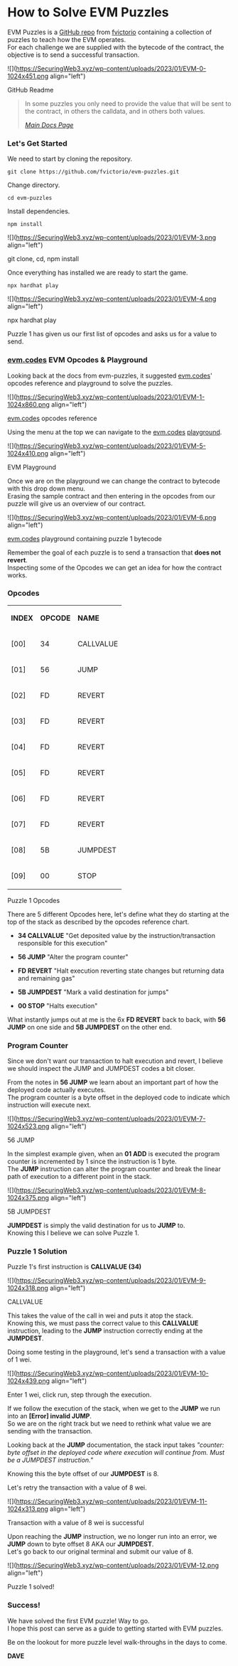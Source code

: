 # How to Solve EVM Puzzles

EVM Puzzles is a [GitHub repo](https://github.com/fvictorio/evm-puzzles) from [fvictorio](https://github.com/fvictorio) containing a collection of puzzles to teach how the EVM operates.  
For each challenge we are supplied with the bytecode of the contract, the objective is to send a successful transaction.

![](https://SecuringWeb3.xyz/wp-content/uploads/2023/01/EVM-0-1024x451.png align="left")

GitHub Readme

> In some puzzles you only need to provide the value that will be sent to the contract, in others the calldata, and in others both values.
> 
> [<cite>Main Docs Page</cite>](https://github.com/fvictorio/evm-puzzles#how-to-play)

### Let's Get Started

We need to start by cloning the repository.

```solidity
git clone https://github.com/fvictorio/evm-puzzles.git
```

Change directory.

```solidity
cd evm-puzzles
```

Install dependencies.

```solidity
npm install
```

![](https://SecuringWeb3.xyz/wp-content/uploads/2023/01/EVM-3.png align="left")

git clone, cd, npm install

Once everything has installed we are ready to start the game.

```solidity
npx hardhat play
```

![](https://SecuringWeb3.xyz/wp-content/uploads/2023/01/EVM-4.png align="left")

npx hardhat play

Puzzle 1 has given us our first list of opcodes and asks us for a value to send.

### [evm.codes](http://evm.codes) EVM Opcodes & Playground

Looking back at the docs from evm-puzzles, it suggested [evm.codes](http://evm.codes)' opcodes reference and playground to solve the puzzles.

![](https://SecuringWeb3.xyz/wp-content/uploads/2023/01/EVM-1-1024x860.png align="left")

[evm.codes](http://evm.codes) opcodes reference

Using the menu at the top we can navigate to the [evm.codes](http://evm.codes) [playground](https://evm.codes/playground).

![](https://SecuringWeb3.xyz/wp-content/uploads/2023/01/EVM-5-1024x410.png align="left")

EVM Playground

Once we are on the playground we can change the contract to bytecode with this drop down menu.  
Erasing the sample contract and then entering in the opcodes from our puzzle will give us an overview of our contract.

![](https://SecuringWeb3.xyz/wp-content/uploads/2023/01/EVM-6.png align="left")

[evm.codes](http://evm.codes) playground containing puzzle 1 bytecode

Remember the goal of each puzzle is to send a transaction that **does not revert**.  
Inspecting some of the Opcodes we can get an idea for how the contract works.

### Opcodes

<table><tbody><tr><td colspan="1" rowspan="1"><p><strong>INDEX</strong></p></td><td colspan="1" rowspan="1"><p><strong>OPCODE</strong></p></td><td colspan="1" rowspan="1"><p><strong>NAME</strong></p></td></tr><tr><td colspan="1" rowspan="1"><p>[00]</p></td><td colspan="1" rowspan="1"><p>34</p></td><td colspan="1" rowspan="1"><p>CALLVALUE</p></td></tr><tr><td colspan="1" rowspan="1"><p>[01]</p></td><td colspan="1" rowspan="1"><p>56</p></td><td colspan="1" rowspan="1"><p>JUMP</p></td></tr><tr><td colspan="1" rowspan="1"><p>[02]</p></td><td colspan="1" rowspan="1"><p>FD</p></td><td colspan="1" rowspan="1"><p>REVERT</p></td></tr><tr><td colspan="1" rowspan="1"><p>[03]</p></td><td colspan="1" rowspan="1"><p>FD</p></td><td colspan="1" rowspan="1"><p>REVERT</p></td></tr><tr><td colspan="1" rowspan="1"><p>[04]</p></td><td colspan="1" rowspan="1"><p>FD</p></td><td colspan="1" rowspan="1"><p>REVERT</p></td></tr><tr><td colspan="1" rowspan="1"><p>[05]</p></td><td colspan="1" rowspan="1"><p>FD</p></td><td colspan="1" rowspan="1"><p>REVERT</p></td></tr><tr><td colspan="1" rowspan="1"><p>[06]</p></td><td colspan="1" rowspan="1"><p>FD</p></td><td colspan="1" rowspan="1"><p>REVERT</p></td></tr><tr><td colspan="1" rowspan="1"><p>[07]</p></td><td colspan="1" rowspan="1"><p>FD</p></td><td colspan="1" rowspan="1"><p>REVERT</p></td></tr><tr><td colspan="1" rowspan="1"><p>[08]</p></td><td colspan="1" rowspan="1"><p>5B</p></td><td colspan="1" rowspan="1"><p>JUMPDEST</p></td></tr><tr><td colspan="1" rowspan="1"><p>[09]</p></td><td colspan="1" rowspan="1"><p>00</p></td><td colspan="1" rowspan="1"><p>STOP</p></td></tr></tbody></table>

Puzzle 1 Opcodes

There are 5 different Opcodes here, let's define what they do starting at the top of the stack as described by the opcodes reference chart.

* **34 CALLVALUE** "Get deposited value by the instruction/transaction responsible for this execution"
    
* **56 JUMP** "Alter the program counter"
    
* **FD REVERT** "Halt execution reverting state changes but returning data and remaining gas"
    
* **5B JUMPDEST** "Mark a valid destination for jumps"
    
* **00 STOP** "Halts execution"
    

What instantly jumps out at me is the 6x **FD REVERT** back to back, with **56 JUMP** on one side and **5B JUMPDEST** on the other end.

### Program Counter

Since we don't want our transaction to halt execution and revert, I believe we should inspect the JUMP and JUMPDEST codes a bit closer.

From the notes in **56 JUMP** we learn about an important part of how the deployed code actually executes.  
The program counter is a byte offset in the deployed code to indicate which instruction will execute next.

![](https://SecuringWeb3.xyz/wp-content/uploads/2023/01/EVM-7-1024x523.png align="left")

56 JUMP

In the simplest example given, when an **01 ADD** is executed the program counter is incremented by 1 since the instruction is 1 byte.  
The **JUMP** instruction can alter the program counter and break the linear path of execution to a different point in the stack.

![](https://SecuringWeb3.xyz/wp-content/uploads/2023/01/EVM-8-1024x375.png align="left")

5B JUMPDEST

**JUMPDEST** is simply the valid destination for us to **JUMP** to.  
Knowing this I believe we can solve Puzzle 1.

### Puzzle 1 Solution

Puzzle 1's first instruction is **CALLVALUE (34)**

![](https://SecuringWeb3.xyz/wp-content/uploads/2023/01/EVM-9-1024x318.png align="left")

CALLVALUE

This takes the value of the call in wei and puts it atop the stack.  
Knowing this, we must pass the correct value to this **CALLVALUE** instruction, leading to the **JUMP** instruction correctly ending at the **JUMPDEST**.

Doing some testing in the playground, let's send a transaction with a value of 1 wei.

![](https://SecuringWeb3.xyz/wp-content/uploads/2023/01/EVM-10-1024x439.png align="left")

Enter 1 wei, click run, step through the execution.

If we follow the execution of the stack, when we get to the **JUMP** we run into an **\[Error\] invalid JUMP**.  
So we are on the right track but we need to rethink what value we are sending with the transaction.

Looking back at the **JUMP** documentation, the stack input takes *"counter: byte offset in the deployed code where execution will continue from. Must be a JUMPDEST instruction."*

Knowing this the byte offset of our **JUMPDEST** is 8.

Let's retry the transaction with a value of 8 wei.

![](https://SecuringWeb3.xyz/wp-content/uploads/2023/01/EVM-11-1024x313.png align="left")

Transaction with a value of 8 wei is successful

Upon reaching the **JUMP** instruction, we no longer run into an error, we **JUMP** down to byte offset 8 AKA our **JUMPDEST**.  
Let's go back to our original terminal and submit our value of 8.

![](https://SecuringWeb3.xyz/wp-content/uploads/2023/01/EVM-12.png align="left")

Puzzle 1 solved!

### Success!

We have solved the first EVM puzzle! Way to go.  
I hope this post can serve as a guide to getting started with EVM puzzles.

Be on the lookout for more puzzle level walk-throughs in the days to come.

**DAVE**